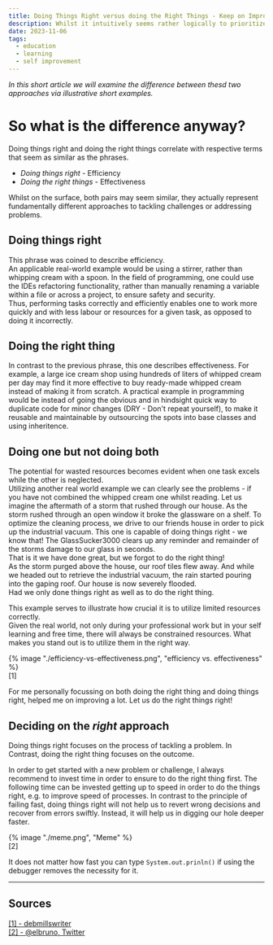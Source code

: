 ```yaml
---
title: Doing Things Right versus doing the Right Things - Keep on Improving
description: Whilst it intuitively seems rather logically to prioritize on doing things right, it is indeed as relevant to do the right things.
date: 2023-11-06
tags:
  - education
  - learning
  - self improvement
---
```


_In this short article we will examine the difference between thesd two approaches via illustrative short examples._

# So what is the difference anyway?

Doing things right and doing the right things correlate with respective terms that seem as similar as the phrases.

- _Doing things right_ - Efficiency
- _Doing the right things_ - Effectiveness

Whilst on the surface, both pairs may seem similar, they actually represent fundamentally different approaches to
tackling challenges or addressing problems.

## Doing things right
This phrase was coined to describe efficiency.  
An applicable real-world example would be using a stirrer, rather than whipping cream with a spoon.
In the field of programming, one could use the IDEs refactoring functionality, rather
than manually renaming a variable within a file or across a project, to ensure safety and security.  
Thus, performing tasks correctly and efficiently enables one to work more quickly and with less labour or resources for a given task, as opposed to doing it incorrectly.

## Doing the right thing
In contrast to the previous phrase, this one describes effectiveness.
For example, a large ice cream shop using hundreds of liters of whipped cream per day may find it more effective to buy ready-made whipped cream instead of making it from scratch.
A practical example in programming would be instead of going the obvious and in hindsight quick way to duplicate code for minor changes (DRY - Don't repeat yourself), to make it reusable and maintainable by outsourcing the spots into base classes and using inheritence.

## Doing one but not doing both
The potential for wasted resources becomes evident when one task excels while the other is neglected.   
Utilizing another real world example we can clearly see the problems - if you have not combined the whipped cream one whilst reading.
Let us imagine the aftermath of a storm that rushed through our house.
As the storm rushed through an open window it broke the glassware on a shelf.
To optimize the cleaning process, we drive to our friends house in order to pick up the industrial vacuum.
This one is capable of doing things right - we know that! 
The GlassSucker3000 clears up any reminder and remainder of the storms damage to our glass in seconds.  
That is it we have done great, but we forgot to do the right thing!  
As the storm purged above the house, our roof tiles flew away.
And while we headed out to retrieve the industrial vacuum, the rain started pouring into the gaping roof.
Our house is now severely flooded.  
Had we only done things right as well as to do the right thing.  

This example serves to illustrate how crucial it is to utilize limited resources correctly.  
Given the real world, not only during your professional work but in your self learning and free time, there will always be constrained resources.
What makes you stand out is to utilize them in the right way.

{% image "./efficiency-vs-effectiveness.png", "efficiency vs. effectiveness" %}  
[1]

For me personally focussing on both doing the right thing and doing things right, helped me on improving a lot.
Let us do the right things right!

## Deciding on the _right_ approach
Doing things right focuses on the process of tackling a problem.
In Contrast, doing the right thing focuses on the outcome.  

In order to get started with a new problem or challenge, I always recommend to invest time in order to ensure to do the right thing first.
The following time can be invested getting up to speed in order to do the things right, e.g. to improve speed of processes.
In contrast to the principle of failing fast, doing things right will not help us to revert wrong decisions and recover from errors swiftly.
Instead, it will help us in digging our hole deeper faster.  

{% image "./meme.png", "Meme" %}  
[2]

It does not matter how fast you can type `System.out.prinln()` if using the debugger removes the necessity for it.

---
## Sources
<a href="https://debmillswriter.com/wp-content/uploads/2015/10/Blog-Effectiveness-vs.-Efficiency.png" target="_blank">[1] - debmillswriter</a>  
<a href="https://twitter.com/elbruno/status/1396176506334941186?lang=zh-Hant" target="_blank">[2] - @elbruno, Twitter</a>


